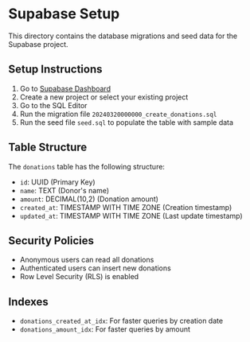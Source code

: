 # Supabase Setup

This directory contains the database migrations and seed data for the Supabase project.

## Setup Instructions

1. Go to [Supabase Dashboard](https://app.supabase.com)
2. Create a new project or select your existing project
3. Go to the SQL Editor
4. Run the migration file `20240320000000_create_donations.sql`
5. Run the seed file `seed.sql` to populate the table with sample data

## Table Structure

The `donations` table has the following structure:

- `id`: UUID (Primary Key)
- `name`: TEXT (Donor's name)
- `amount`: DECIMAL(10,2) (Donation amount)
- `created_at`: TIMESTAMP WITH TIME ZONE (Creation timestamp)
- `updated_at`: TIMESTAMP WITH TIME ZONE (Last update timestamp)

## Security Policies

- Anonymous users can read all donations
- Authenticated users can insert new donations
- Row Level Security (RLS) is enabled

## Indexes

- `donations_created_at_idx`: For faster queries by creation date
- `donations_amount_idx`: For faster queries by amount 